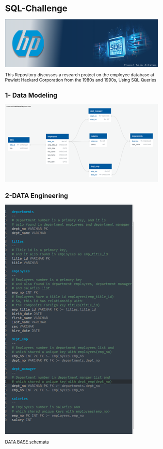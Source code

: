 

# SQL-Challenge
![Header](https://github.com/yaf978/SQL-Challenge/blob/main/EmployeeSQL/Resource_Data/banner.png)


This Repository discusses a research project on the employee database at Pewlett Hackard Corporation from the 1980s and 1990s, Using SQL Queries

## 1- Data Modeling
![ERD_DIAGRAM](https://github.com/yaf978/SQL-Challenge/blob/main/EmployeeSQL/ERD/Employees_ERD_te.png)

## 2-DATA Engineering
![ERD](https://github.com/yaf978/SQL-Challenge/blob/main/EmployeeSQL/ERD/ERD_TEXT.png)

[DATA BASE schemata](https://github.com/yaf978/SQL-Challenge/blob/main/EmployeeSQL/Eployees_DB_schemata.sql)
